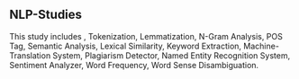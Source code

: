 ## NLP-Studies
This study includes , Tokenization, Lemmatization, N-Gram Analysis, POS Tag, Semantic Analysis, Lexical Similarity, Keyword Extraction, Machine-Translation System, Plagiarism Detector,  Named Entity Recognition System, Sentiment Analyzer, Word Frequency, Word Sense Disambiguation.
